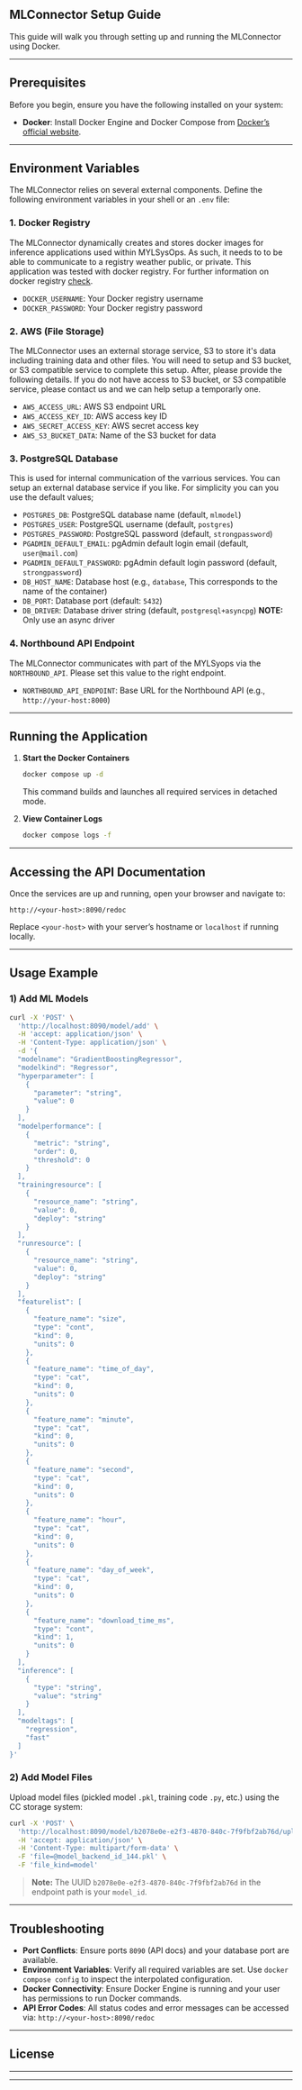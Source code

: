 ## MLConnector Setup Guide

This guide will walk you through setting up and running the MLConnector  using Docker.

---

## Prerequisites

Before you begin, ensure you have the following installed on your system:

- **Docker**: Install Docker Engine and Docker Compose from [Docker’s official website](https://www.docker.com/).

---

## Environment Variables

The MLConnector relies on several external components. Define the following environment variables in your shell or an `.env` file:

### 1. Docker Registry
The MLConnector dynamically creates and stores docker images for inference applications used within MYLSysOps. As such, it needs to to be able to communicate to a registry weather public, or private. This application was tested with docker registry. For further information on docker registry [check](https://docs.docker.com/get-started/docker-concepts/the-basics/what-is-a-registry/).

- `DOCKER_USERNAME`: Your Docker registry username
- `DOCKER_PASSWORD`: Your Docker registry password

### 2. AWS (File Storage)
The MLConnector uses an external storage service, S3 to store it's data including training data and other files. You will need to setup and S3 bucket, or S3 compatible service to complete this setup. After, please provide the following details. If you do not have access to S3 bucket, or S3 compatible service, please contact us and we can help setup a temporarly one. 
- `AWS_ACCESS_URL`: AWS S3 endpoint URL
- `AWS_ACCESS_KEY_ID`: AWS access key ID
- `AWS_SECRET_ACCESS_KEY`: AWS secret access key
- `AWS_S3_BUCKET_DATA`: Name of the S3 bucket for data

### 3. PostgreSQL Database
This is used for internal communication of the varrious services. You can setup an external database service if you like. For simplicity you can you use the default values;
- `POSTGRES_DB`: PostgreSQL database name (default, `mlmodel`)
- `POSTGRES_USER`: PostgreSQL username (default, `postgres`)
- `POSTGRES_PASSWORD`: PostgreSQL password (default, `strongpassword`)
- `PGADMIN_DEFAULT_EMAIL`: pgAdmin default login email (default, `user@mail.com`)
- `PGADMIN_DEFAULT_PASSWORD`: pgAdmin default login password (default, `strongpassword`)
- `DB_HOST_NAME`: Database host (e.g., `database`, This corresponds to the name of the container)
- `DB_PORT`: Database port (default: `5432`)
- `DB_DRIVER`: Database driver string (default, `postgresql+asyncpg`)  **NOTE:** Only use an async driver

### 4. Northbound API Endpoint
The MLConnector  communicates with part of the MYLSyops via the `NORTHBOUND_API`. Please set this value to the right endpoint.
- `NORTHBOUND_API_ENDPOINT`: Base URL for the Northbound API (e.g., `http://your-host:8000`)

---

## Running the Application

1. **Start the Docker Containers**

   ```bash
   docker compose up -d
   ```

   This command builds and launches all required services in detached mode.

2. **View Container Logs**

   ```bash
   docker compose logs -f
   ```

---

## Accessing the API Documentation

Once the services are up and running, open your browser and navigate to:

```
http://<your-host>:8090/redoc
```

Replace `<your-host>` with your server’s hostname or `localhost` if running locally.

---

## Usage Example

### 1) Add ML Models

```bash
curl -X 'POST' \
  'http://localhost:8090/model/add' \
  -H 'accept: application/json' \
  -H 'Content-Type: application/json' \
  -d '{
  "modelname": "GradientBoostingRegressor",
  "modelkind": "Regressor",
  "hyperparameter": [
    {
      "parameter": "string",
      "value": 0
    }
  ],
  "modelperformance": [
    {
      "metric": "string",
      "order": 0,
      "threshold": 0
    }
  ],
  "trainingresource": [
    {
      "resource_name": "string",
      "value": 0,
      "deploy": "string"
    }
  ],
  "runresource": [
    {
      "resource_name": "string",
      "value": 0,
      "deploy": "string"
    }
  ],
  "featurelist": [
    {
      "feature_name": "size",
      "type": "cont",
      "kind": 0,
      "units": 0
    },
    {
      "feature_name": "time_of_day",
      "type": "cat",
      "kind": 0,
      "units": 0
    },
    {
      "feature_name": "minute",
      "type": "cat",
      "kind": 0,
      "units": 0
    },
    {
      "feature_name": "second",
      "type": "cat",
      "kind": 0,
      "units": 0
    },
    {
      "feature_name": "hour",
      "type": "cat",
      "kind": 0,
      "units": 0
    },
    {
      "feature_name": "day_of_week",
      "type": "cat",
      "kind": 0,
      "units": 0
    },
    {
      "feature_name": "download_time_ms",
      "type": "cont",
      "kind": 1,
      "units": 0
    }
  ],
  "inference": [
    {
      "type": "string",
      "value": "string"
    }
  ],
  "modeltags": [
    "regression",
    "fast"
  ]
}'
```

### 2) Add Model Files

Upload model files (pickled model `.pkl`, training code `.py`, etc.) using the CC storage system:

```bash
curl -X 'POST' \
  'http://localhost:8090/model/b2078e0e-e2f3-4870-840c-7f9fbf2ab76d/upload' \
  -H 'accept: application/json' \
  -H 'Content-Type: multipart/form-data' \
  -F 'file=@model_backend_id_144.pkl' \
  -F 'file_kind=model'
```

> **Note:** The UUID `b2078e0e-e2f3-4870-840c-7f9fbf2ab76d` in the endpoint path is your `model_id`.

---

## Troubleshooting

- **Port Conflicts**: Ensure ports `8090` (API docs) and your database port are available.
- **Environment Variables**: Verify all required variables are set. Use `docker compose config` to inspect the interpolated configuration.
- **Docker Connectivity**: Ensure Docker Engine is running and your user has permissions to run Docker commands.
- **API Error Codes**: All status codes and error messages can be accessed via: `http://<your-host>:8090/redoc`

---

## License

***

---

